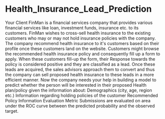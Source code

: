 # Health_Insurance_Lead_Prediction
Your Client FinMan is a financial services company that provides various financial services like loan, investment funds, insurance etc. to its customers. FinMan wishes to cross-sell health insurance to the existing customers who may or may not hold insurance policies with the company. The company recommend health insurance to it's customers based on their profile once these customers land on the website. Customers might browse the recommended health insurance policy and consequently fill up a form to apply. When these customers fill-up the form, their Response towards the policy is considered positive and they are classified as a lead.  Once these leads are acquired, the sales advisors approach them to convert and thus the company can sell proposed health insurance to these leads in a more efficient manner.  Now the company needs your help in building a model to predict whether the person will be interested in their proposed Health plan/policy given the information about:  Demographics (city, age, region etc.) Information regarding holding policies of the customer Recommended Policy Information Evaluation Metric Submissions are evaluated on area under the ROC curve between the predicted probability and the observed target.
